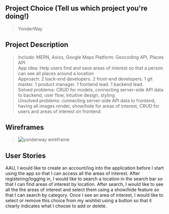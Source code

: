 ## Project Choice (Tell us which project you're doing!)
> YonderWay

## Project Description
> Include: MERN, Axios, Google Maps Platform: Geocoding API, Places API <br />
> App idea: Help users find and save areas of interest so that a person can see all places around a location <br />
> Approach: 2 back-end developers. 2 front-end developers. 1 git master. 1 product manager. 1 frontend lead. 1 backend lead. <br />
> Solved problems: CRUD for models, connecting server-side API data to backend, user flow, intuitive design, styling <br />
> Unsolved problems: connecting server-side API data to frontend, having all images render, show/hide for areas of interest, CRUD for users and areas of interest on frontend<br />

## Wireframes
>![yonderway wireframe](https://user-images.githubusercontent.com/119901745/233787398-02954df3-983d-49f3-b5d4-34fe0663b741.jpeg)<br />

## User Stories
>
AAU, I would like to create an account/log into the application before I start using the app so that I can access all the areas of interest.
After registering/logging in, I would like to search a location in the search bar so that I can find areas of interest by location.
After search, I would like to see all the the areas of interest and select them using a show/hide feature so that I can search by category.
Once I see an area of interest, I would like to select or remove this choice from my wishlist using a button so that it clearly indicates what I choose to add or delete.
<br />
